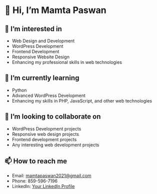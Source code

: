 # 👋 Hi, I’m Mamta Paswan

## 👀 I’m interested in
- Web Design and Development
- WordPress Development
- Frontend Development
- Responsive Website Design
- Enhancing my professional skills in web technologies

## 🌱 I’m currently learning
- Python
- Advanced WordPress Development
- Enhancing my skills in PHP, JavaScript, and other web technologies

## 💞️ I’m looking to collaborate on
- WordPress Development projects
- Responsive web design projects
- Frontend development projects
- Any interesting web development projects

## 📫 How to reach me
- Email: mamtapaswan2021@gmail.com
- Phone: 859-596-7196
- LinkedIn: [Your LinkedIn Profile](#)

<!---
codermamtapaswan/codermamtapaswan is a ✨ special ✨ repository because its `README.md` (this file) appears on your GitHub profile.
You can click the Preview link to take a look at your changes.
--->

